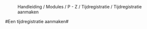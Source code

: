 <properties>
	<page>
		<title>Tijdregistratie</title>
	</page>
	<menu>
		<position>Handleiding / Modules / P - Z / Tijdregistratie / Tijdregistratie aanmaken</position>  
		<title>Introductie</title>
	</menu>
</properties>

#Een tijdregistratie aanmaken#
<description>
